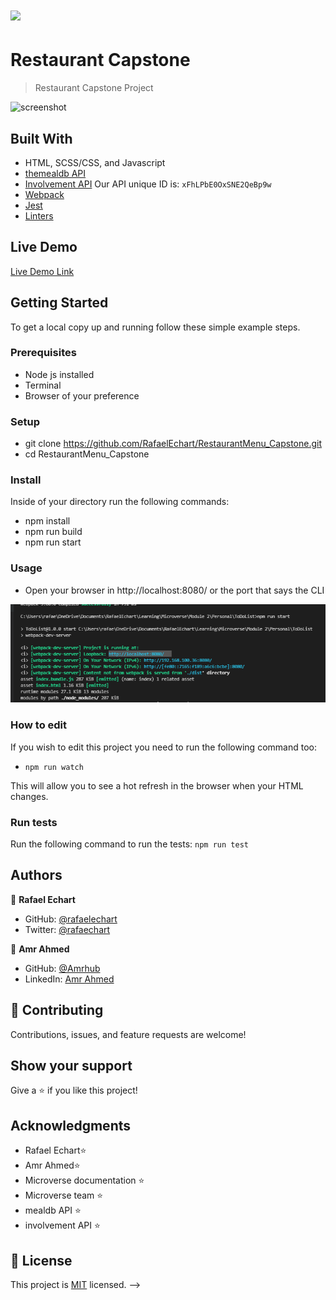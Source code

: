 # ![](https://img.shields.io/badge/Microverse-blueviolet)

# Restaurant Capstone

> Restaurant Capstone Project

![screenshot](./src/README/app_screenshot.gif)

## Built With

- HTML, SCSS/CSS, and Javascript
- [themealdb API](https://www.themealdb.com/api.php)
- [Involvement API](https://www.notion.so/microverse/Involvement-API-869e60b5ad104603aa6db59e08150270) Our API unique ID is: `xFhLPbE0OxSNE2QeBp9w`
- [Webpack](https://webpack.js.org/)
- [Jest](https://jestjs.io/)
- [Linters](https://github.com/microverseinc/linters-config/blob/master/html-css-js/.github/workflows/linters.yml)

## Live Demo

[Live Demo Link](https://rafaelechart.github.io/RestaurantMenu_Capstone/)

## Getting Started

To get a local copy up and running follow these simple example steps.

### Prerequisites

- Node js installed
- Terminal
- Browser of your preference

### Setup

- git clone https://github.com/RafaelEchart/RestaurantMenu_Capstone.git
- cd RestaurantMenu_Capstone

### Install

Inside of your directory run the following commands:

- npm install
- npm run build
- npm run start

### Usage

- Open your browser in http://localhost:8080/ or the port that says the CLI

![localhost](./src/README/localhost.png)

### How to edit

If you wish to edit this project you need to run the following command too:

- `npm run watch`

This will allow you to see a hot refresh in the browser when your HTML changes.

### Run tests

Run the following command to run the tests: `npm run test`

## Authors

👤 **Rafael Echart**

- GitHub: [@rafaelechart](https://github.com/rafaelechart)
- Twitter: [@rafaechart](https://twitter.com/rafaechart)

👤 **Amr Ahmed**

- GitHub: [@Amrhub](https://github.com/Amrhub/)
- LinkedIn: [Amr Ahmed](https://www.linkedin.com/in/amr-ahmed-655420191/)

## 🤝 Contributing

Contributions, issues, and feature requests are welcome!

## Show your support

Give a ⭐️ if you like this project!

## Acknowledgments

- Rafael Echart⭐️
- Amr Ahmed⭐️
- Microverse documentation ⭐️
- Microverse team ⭐️
- mealdb API ⭐️
- involvement API ⭐️

## 📝 License

This project is [MIT](./MIT.md) licensed. -->
